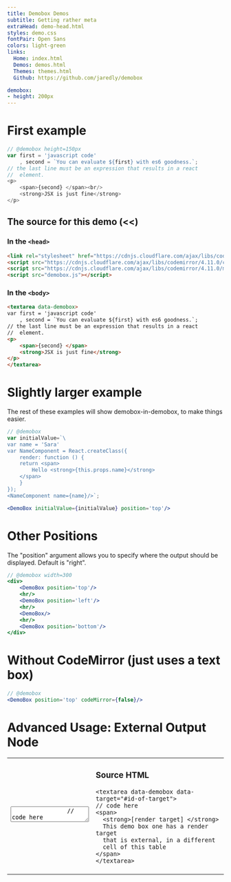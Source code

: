 ```yaml
---
title: Demobox Demos
subtitle: Getting rather meta
extraHead: demo-head.html
styles: demo.css
fontPair: Open Sans
colors: light-green
links:
  Home: index.html
  Demos: demos.html
  Themes: themes.html
  Github: https://github.com/jaredly/demobox

demobox:
- height: 200px
---
```


# First example

```javascript
// @demobox height=150px
var first = 'javascript code'
	, second = `You can evaluate ${first} with es6 goodness.`;
// the last line must be an expression that results in a react
//  element.
<p>
	<span>{second} </span><br/>
	<strong>JSX is just fine</strong>
</p>
```

## The source for this demo (<<)

### In the `<head>`

```html
<link rel="stylesheet" href="https://cdnjs.cloudflare.com/ajax/libs/codemirror/4.11.0/codemirror.min.css">
<script src="https://cdnjs.cloudflare.com/ajax/libs/codemirror/4.11.0/codemirror.min.js"></script>
<script src="https://cdnjs.cloudflare.com/ajax/libs/codemirror/4.11.0/mode/javascript/javascript.min.js"></script>
<script src="demobox.js"></script>
```

### In the `<body>`

```html
<textarea data-demobox>
var first = 'javascript code'
    , second = `You can evaluate ${first} with es6 goodness.`;
// the last line must be an expression that results in a react
//  element.
<p>
    <span>{second} </span>
    <strong>JSX is just fine</strong>
</p>
</textarea>
```

# Slightly larger example

The rest of these examples will show demobox-in-demobox, to make things
easier.

```jsx
// @demobox
var initialValue=`\
var name = 'Sara'
var NameComponent = React.createClass({
    render: function () {
    return <span>
        Hello <strong>{this.props.name}</strong>
    </span>
    }
});
<NameComponent name={name}/>`;

<DemoBox initialValue={initialValue} position='top'/>
```

# Other Positions

The "position" argument allows you to specify where the output should
be displayed. Default is "right".

```jsx
// @demobox width=300
<div>
    <DemoBox position='top'/>
    <hr/>
    <DemoBox position='left'/>
    <hr/>
    <DemoBox/>
    <hr/>
    <DemoBox position='bottom'/>
</div>
```

# Without CodeMirror (just uses a text box)

```jsx
// @demobox
<DemoBox position='top' codeMirror={false}/>
```

# Advanced Usage: External Output Node

<table>
    <tr>
        <td>
            <textarea
                data-demobox
                data-style-width="500px"
                data-style-height="200px"
                data-target="#second-target">
                // code here
                <span>
                  <strong>[render target] </strong>
                  This demo box one has a render target
                  that is external, in a different
                  cell of this table
                </span>
            </textarea>
        </td>
        <td>
            <h3>Source HTML</h3>
<pre><code class="html">&lt;textarea data-demobox data-target="#id-of-target"&gt;
// code here
&lt;span>
  &lt;strong>[render target] &lt;/strong>
  This demo box one has a render target
  that is external, in a different
  cell of this table
&lt;/span>
&lt;/textarea&gt;</code></pre>
        </td>
    </tr>
    <tr>
        <td></td>
        <td>
            <div id="second-target"></div>
        </td>
    </tr>
</table>

